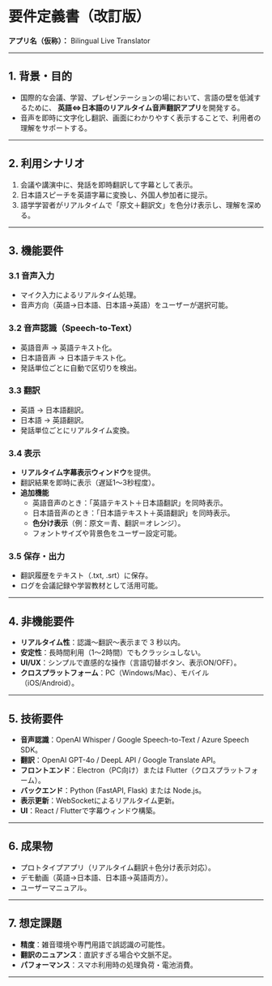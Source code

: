 # 要件定義書（改訂版）
**アプリ名（仮称）：** Bilingual Live Translator

---

## 1. 背景・目的
- 国際的な会議、学習、プレゼンテーションの場において、言語の壁を低減するために、
  **英語⇔日本語のリアルタイム音声翻訳アプリ**を開発する。  
- 音声を即時に文字化し翻訳、画面にわかりやすく表示することで、利用者の理解をサポートする。  

---

## 2. 利用シナリオ
1. 会議や講演中に、発話を即時翻訳して字幕として表示。  
2. 日本語スピーチを英語字幕に変換し、外国人参加者に提示。  
3. 語学学習者がリアルタイムで「原文＋翻訳文」を色分け表示し、理解を深める。  

---

## 3. 機能要件

### 3.1 音声入力
- マイク入力によるリアルタイム処理。  
- 音声方向（英語→日本語、日本語→英語）をユーザーが選択可能。  

### 3.2 音声認識（Speech-to-Text）
- 英語音声 → 英語テキスト化。  
- 日本語音声 → 日本語テキスト化。  
- 発話単位ごとに自動で区切りを検出。  

### 3.3 翻訳
- 英語 → 日本語翻訳。  
- 日本語 → 英語翻訳。  
- 発話単位ごとにリアルタイム変換。  

### 3.4 表示
- **リアルタイム字幕表示ウィンドウ**を提供。  
- 翻訳結果を即時に表示（遅延1～3秒程度）。  
- **追加機能**  
  - 英語音声のとき：「英語テキスト＋日本語翻訳」を同時表示。  
  - 日本語音声のとき：「日本語テキスト＋英語翻訳」を同時表示。  
  - **色分け表示**（例：原文＝青、翻訳＝オレンジ）。  
  - フォントサイズや背景色をユーザー設定可能。  

### 3.5 保存・出力
- 翻訳履歴をテキスト（.txt, .srt）に保存。  
- ログを会議記録や学習教材として活用可能。  

---

## 4. 非機能要件
- **リアルタイム性**：認識～翻訳～表示まで 3 秒以内。  
- **安定性**：長時間利用（1～2時間）でもクラッシュしない。  
- **UI/UX**：シンプルで直感的な操作（言語切替ボタン、表示ON/OFF）。  
- **クロスプラットフォーム**：PC（Windows/Mac）、モバイル（iOS/Android）。  

---

## 5. 技術要件
- **音声認識**：OpenAI Whisper / Google Speech-to-Text / Azure Speech SDK。  
- **翻訳**：OpenAI GPT-4o / DeepL API / Google Translate API。  
- **フロントエンド**：Electron（PC向け）または Flutter（クロスプラットフォーム）。  
- **バックエンド**：Python (FastAPI, Flask) または Node.js。  
- **表示更新**：WebSocketによるリアルタイム更新。  
- **UI**：React / Flutterで字幕ウィンドウ構築。  

---

## 6. 成果物
- プロトタイプアプリ（リアルタイム翻訳＋色分け表示対応）。  
- デモ動画（英語→日本語、日本語→英語両方）。  
- ユーザーマニュアル。  

---

## 7. 想定課題
- **精度**：雑音環境や専門用語で誤認識の可能性。  
- **翻訳のニュアンス**：直訳すぎる場合や文脈不足。  
- **パフォーマンス**：スマホ利用時の処理負荷・電池消費。  

---
